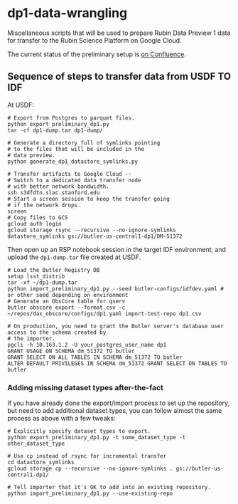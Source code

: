 # dp1-data-wrangling

Miscellaneous scripts that will be used to prepare Rubin Data Preview 1 data
for transfer to the Rubin Science Platform on Google Cloud.

The current status of the preliminary setup is [on
Confluence](https://rubinobs.atlassian.net/wiki/spaces/DM/pages/492142836/Preliminary+DP1+Butler+at+IDF).

## Sequence of steps to transfer data from USDF TO IDF

At USDF:
```
# Export from Postgres to parquet files.
python export_preliminary_dp1.py
tar -cf dp1-dump.tar dp1-dump/

# Generate a directory full of symlinks pointing
# to the files that will be included in the
# data preview.
python generate_dp1_datastore_symlinks.py

# Transfer artifacts to Google Cloud --
# Switch to a dedicated data transfer node
# with better network bandwidth.
ssh s3dfdtn.slac.stanford.edu
# Start a screen session to keep the transfer going
# if the network drops.
screen
# Copy files to GCS
gcloud auth login
gcloud storage rsync --recursive --no-ignore-symlinks datastore_symlinks gs://butler-us-central1-dp1/DM-51372
```

Then open up an RSP notebook session in the target IDF environment, and upload the `dp1-dump.tar` file created at USDF.
```
# Load the Butler Registry DB
setup lsst_distrib
tar -xf ~/dp1-dump.tar
python import_preliminary_dp1.py --seed butler-configs/idfdev.yaml # or other seed depending on environment
# Generate an ObsCore table for qserv
butler obscore export --format csv -c ~/repos/dax_obscore/configs/dp1.yaml import-test-repo dp1.csv

# On production, you need to grant the Butler server's database user access to the schema created by
# the importer.
pgcli -h 10.163.1.2 -U your_postgres_user_name dp1
GRANT USAGE ON SCHEMA dm_51372 TO butler
GRANT SELECT ON ALL TABLES IN SCHEMA dm_51372 TO butler
ALTER DEFAULT PRIVILEGES IN SCHEMA dm_51372 GRANT SELECT ON TABLES TO butler
```

### Adding missing dataset types after-the-fact
If you have already done the export/import process to set up the repository, but need to add
additional dataset types, you can follow almost the same process as above with a few tweaks:

```
# Explicitly specify dataset types to export.
python export_preliminary_dp1.py -t some_dataset_type -t other_dataset_type

# Use cp instead of rsync for incremental transfer
cd datastore_symlinks
gcloud storage cp --recursive --no-ignore-symlinks . gs://butler-us-central1-dp1/

# Tell importer that it's OK to add into an existing repository.
python import_preliminary_dp1.py --use-existing-repo
```